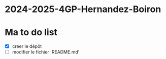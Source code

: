 # 2024-2025-4GP-Hernandez-Boiron

# Ma to do list
- [X] créer le dépôt
- [ ] modifier le fichier 'README.md'
